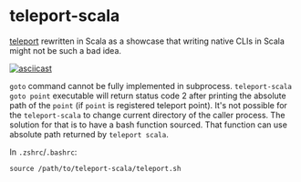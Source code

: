 # teleport-scala

[teleport](https://github.com/bollu/teleport) rewritten in Scala as a showcase that writing native CLIs in Scala
might not be such a bad idea.

[![asciicast](https://asciinema.org/a/Zj1ZDAgF02PP3JpD5RNtwBz0M.svg)](https://asciinema.org/a/Zj1ZDAgF02PP3JpD5RNtwBz0M)

`goto` command cannot be fully implemented in subprocess. `teleport-scala goto point` executable will return
status code 2 after printing the absolute path of the `point` (if `point` is registered teleport point). It's not 
possible for the `teleport-scala` to change current directory of the caller process. The solution for that
is to have a bash function sourced. That function can use absolute path returned by `teleport scala`.

In `.zshrc`/`.bashrc`:

```
source /path/to/teleport-scala/teleport.sh
```  
